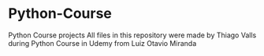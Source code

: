 # Python-Course
Python Course projects
All files in this repository were made by Thiago Valls during Python Course in Udemy from Luiz Otavio Miranda
